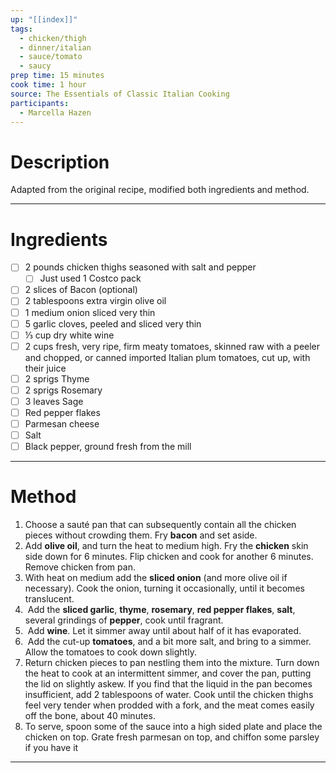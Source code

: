 ```yaml
---
up: "[[index]]"
tags:
  - chicken/thigh
  - dinner/italian
  - sauce/tomato
  - saucy
prep time: 15 minutes
cook time: 1 hour
source: The Essentials of Classic Italian Cooking
participants:
  - Marcella Hazen
---
```

# Description
Adapted from the original recipe, modified both ingredients and method. 

---
# Ingredients
- [ ] 2 pounds chicken thighs seasoned with salt and pepper
	- [ ] Just used 1 Costco pack
- [ ] 2 slices of Bacon (optional)
- [ ] 2 tablespoons extra virgin olive oil
- [ ] 1 medium onion sliced very thin
- [ ] 5 garlic cloves, peeled and sliced very thin
- [ ] ⅓ cup dry white wine
- [ ] 2 cups fresh, very ripe, firm meaty tomatoes, skinned raw with a peeler and chopped, or canned imported Italian plum tomatoes, cut up, with their juice
- [ ] 2 sprigs Thyme
- [ ] 2 sprigs Rosemary
- [ ] 3 leaves Sage
- [ ] Red pepper flakes
- [ ] Parmesan cheese
- [ ] Salt
- [ ] Black pepper, ground fresh from the mill
---
# Method
1. Choose a sauté pan that can subsequently contain all the chicken pieces without crowding them. Fry **bacon** and set aside.
3. Add **olive oil**, and turn the heat to medium high. Fry the **chicken** skin side down for 6 minutes. Flip chicken and cook for another 6 minutes. Remove chicken from pan.
4. With heat on medium add the **sliced onion** (and more olive oil if necessary). Cook the onion, turning it occasionally, until it becomes translucent.
5.  Add the **sliced garlic**, **thyme**, **rosemary**, **red pepper flakes**, **salt**, several grindings of **pepper**, cook until fragrant.
6.  Add **wine**. Let it simmer away until about half of it has evaporated.
7.  Add the cut-up **tomatoes**, and a bit more salt, and bring to a simmer. Allow the tomatoes to cook down slightly.
8. Return chicken pieces to pan nestling them into the mixture. Turn down the heat to cook at an intermittent simmer, and cover the pan, putting the lid on slightly askew. If you find that the liquid in the pan becomes insufficient, add 2 tablespoons of water. Cook until the chicken thighs feel very tender when prodded with a fork, and the meat comes easily off the bone, about 40 minutes.
9. To serve, spoon some of the sauce into a high sided plate and place the chicken on top. Grate fresh parmesan on top, and chiffon some parsley if you have it
---